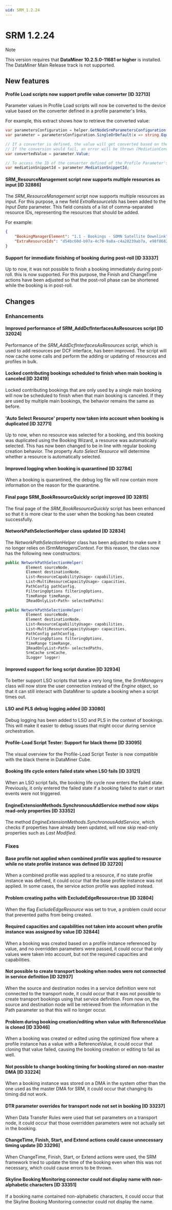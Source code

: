 ```yaml
---
uid: SRM_1.2.24
---
```


# SRM 1.2.24

> [!NOTE]
> This version requires that **DataMiner 10.2.5.0-11681 or higher** is installed. The DataMiner Main Release track is not supported.

## New features

#### Profile Load scripts now support profile value converter \[ID 32713\]

Parameter values in Profile Load scripts will now be converted to the device value based on the converter defined in a profile parameter's links.

For example, this extract shows how to retrieve the converted value:

```csharp
var parametersConfiguration = helper.GetNodeSrmParametersConfiguration(configurationInfo, nodeProfileConfiguration).ToArray();
var parameter = parametersConfiguration.SingleOrDefault(x => string.Equals(x.ProfileParameterName, "Convertible"));

// If a converter is defined, the value will get converted based on the Profile value. Otherwise the Profile value will be returned.
// If the conversion would fail, an error will be thrown (MediationConversionException).
var convertedValue = parameter.Value;

// To access the ID of the converter defined of the Profile Parameter's Link
var mediationSnippetId = parameter.MediationSnippetId;
```

#### SRM_ResourceManagement script now supports multiple resources as input \[ID 32886\]

The *SRM_ResourceManagement* script now supports multiple resources as input. For this purpose, a new field *ExtraResourceIds* has been added to the *Input Data* parameter. This field consists of a list of comma-separated resource IDs, representing the resources that should be added.

For example:

```json
{
    "BookingManagerElement": "1.1 - Bookings - SDMN Satellite Downlink",
    "ExtraResourceIds": "d54bc60d-b97a-4c70-9a8a-c4a28239ab7a, e98f8682-3fe6-4f03-9c73-d4e6ac7985b9, 9eafbb63-af95-4692-92d1-d3a8ba7126b4"
}
```

#### Support for immediate finishing of booking during post-roll \[ID 33337\]

Up to now, it was not possible to finish a booking immediately during post-roll. this is now supported. For this purpose, the Finish and ChangeTime actions have been adjusted so that the post-roll phase can be shortened while the booking is in post-roll.

## Changes

### Enhancements

#### Improved performance of SRM_AddDcfInterfacesAsResources script \[ID 32024\]

Performance of the *SRM_AddDcfInterfacesAsResources* script, which is used to add resources per DCF interface, has been improved. The script will now cache some calls and perform the adding or updating of resources and profiles in bulk.

#### Locked contributing bookings scheduled to finish when main booking is canceled \[ID 32419\]

Locked contributing bookings that are only used by a single main booking will now be scheduled to finish when that main booking is canceled. If they are used by multiple main bookings, the behavior remains the same as before.

#### 'Auto Select Resource' property now taken into account when booking is duplicated \[ID 32771\]

Up to now, when no resource was selected for a booking, and this booking was duplicated using the Booking Wizard, a resource was automatically selected. This has now been changed to be in line with regular booking creation behavior. The property *Auto Select Resource* will determine whether a resource is automatically selected.

#### Improved logging when booking is quarantined \[ID 32784\]

When a booking is quarantined, the debug log file will now contain more information on the reason for the quarantine.

#### Final page SRM_BookResourceQuickly script improved \[ID 32815\]

The final page of the *SRM_BookResourceQuickly* script has been enhanced so that it is more clear to the user when the booking has been created successfully.

#### NetworkPathSelectionHelper class updated \[ID 32834\]

The *NetworkPathSelectionHelper* class has been adjusted to make sure it no longer relies on *ISrmManagersContext*. For this reason, the class now has the following new constructors:

```csharp
public NetworkPathSelectionHelper(
         Element sourceNode,
         Element destinationNode,
         List<ResourceCapabilityUsage> capabilities,
         List<MultiResourceCapacityUsage> capacities,
         PathConfig pathConfig,
         FilteringOptions filteringOptions,
         TimeRange timeRange,
         IReadOnlyList<Path> selectedPaths)
```

```csharp
public NetworkPathSelectionHelper(
         Element sourceNode,
         Element destinationNode,
         List<ResourceCapabilityUsage> capabilities,
         List<MultiResourceCapacityUsage> capacities,
         PathConfig pathConfig,
         FilteringOptions filteringOptions,
         TimeRange timeRange,
         IReadOnlyList<Path> selectedPaths,
         SrmCache srmCache,
         ILogger logger)
```

#### Improved support for long script duration \[ID 32934\]

To better support LSO scripts that take a very long time, the *SrmManagers* class will now store the user connection instead of the *Engine* object, so that it can still interact with DataMiner to update a booking when a script times out.

#### LSO and PLS debug logging added \[ID 33080\]

Debug logging has been added to LSO and PLS in the context of bookings. This will make it easier to debug issues that might occur during service orchestration.

#### Profile-Load Script Tester: Support for black theme \[ID 33095\]

The visual overview for the Profile-Load Script Tester is now compatible with the black theme in DataMiner Cube.

#### Booking life cycle enters failed state when LSO fails \[ID 33121\]

When an LSO script fails, the booking life cycle now enters the failed state. Previously, it only entered the failed state if a booking failed to start or start events were not triggered.

#### EngineExtensionMethods.SynchronousAddService method now skips read-only properties \[ID 33352\]

The method *EngineExtensionMethods.SynchronousAddService*, which checks if properties have already been updated, will now skip read-only properties such as *Last Modified*.

### Fixes

#### Base profile not applied when combined profile was applied to resource while no state profile instance was defined \[ID 32720\]

When a combined profile was applied to a resource, if no state profile instance was defined, it could occur that the base profile instance was not applied. In some cases, the service action profile was applied instead.

#### Problem creating paths with ExcludeEdgeResource=true \[ID 32804\]

When the flag *ExcludeEdgeResource* was set to true, a problem could occur that prevented paths from being created.

#### Required capacities and capabilities not taken into account when profile instance was assigned by value \[ID 32844\]

When a booking was created based on a profile instance referenced by value, and no overridden parameters were passed, it could occur that only values were taken into account, but not the required capacities and capabilities.

#### Not possible to create transport booking when nodes were not connected in service definition \[ID 32937\]

When the source and destination nodes in a service definition were not connected to the transport node, it could occur that it was not possible to create transport bookings using that service definition. From now on, the source and destination node will be retrieved from the information in the Path parameter so that this will no longer occur.

#### Problem during booking creation/editing when value with ReferenceValue is cloned \[ID 33046\]

When a booking was created or edited using the optimized flow where a profile instance has a value with a ReferenceValue, it could occur that cloning that value failed, causing the booking creation or editing to fail as well.

#### Not possible to change booking timing for booking stored on non-master DMA \[ID 33224\]

When a booking instance was stored on a DMA in the system other than the one used as the master DMA for SRM, it could occur that changing its timing did not work.

#### DTR parameter overrides for transport node not set in booking \[ID 33237\]

When Data Transfer Rules were used that set parameters on a transport node, it could occur that those overridden parameters were not actually set in the booking.

#### ChangeTime, Finish, Start, and Extend actions could cause unnecessary timing update \[ID 33296\]

When ChangeTime, Finish, Start, or Extend actions were used, the SRM framework tried to update the time of the booking even when this was not necessary, which could cause errors to be thrown.

#### Skyline Booking Monitoring connector could not display name with non-alphabetic characters \[ID 33351\]

If a booking name contained non-alphabetic characters, it could occur that the Skyline Booking Monitoring connector could not display the name.
